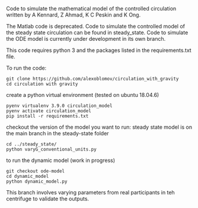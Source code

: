 Code to simulate the mathematical model of the controlled circulation written by A Kennard, Z Ahmad, K C Peskin and K Ong.

The Matlab code is deprecated. Code to simulate the controlled model of the steady state circulation can be found in steady_state. Code to simulate the ODE model is currently under development in its own branch.

This code requires python 3 and the packages listed in the requirements.txt file.   

To run the code:

```
git clone https://github.com/alexoblomov/circulation_with_gravity
cd circulation with gravity
```

create a python virtual environment (tested on ubuntu 18.04.6)

```
pyenv virtualenv 3.9.0 circulation_model
pyenv activate circulation_model
pip install -r requirements.txt

```
checkout the version of the model you want to run:
steady state model is on the main branch in the steady-state folder

```
cd ../steady_state/
python varyG_conventional_units.py 
```

to run the dynamic model (work in progress)
```
git checkout ode-model
cd dynamic_model
python dynamic_model.py
```
This branch involves varying parameters from real participants in teh centrifuge to validate the outputs.